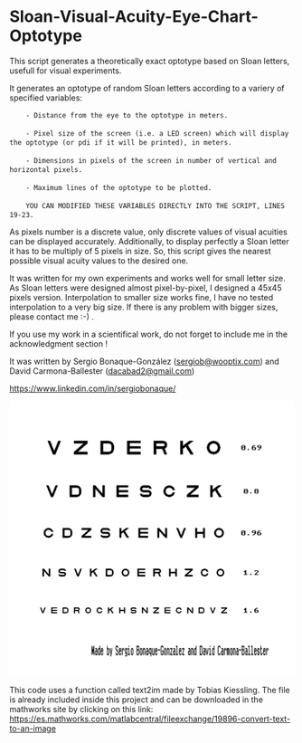 # Sloan-Visual-Acuity-Eye-Chart-Optotype
This script generates a theoretically exact optotype based on Sloan letters, usefull for visual experiments.

It generates an optotype of random Sloan letters according to a variery of specified variables:

        - Distance from the eye to the optotype in meters.
        
        - Pixel size of the screen (i.e. a LED screen) which will display the optotype (or pdi if it will be printed), in meters.
        
        - Dimensions in pixels of the screen in number of vertical and horizontal pixels.
        
        - Maximum lines of the optotype to be plotted.
        
        YOU CAN MODIFIED THESE VARIABLES DIRECTLY INTO THE SCRIPT, LINES 19-23.
        
        
As pixels number is a discrete value, only discrete values of visual acuities can be displayed accurately. Additionally, to display perfectly a Sloan letter it has to be multiply of 5 pixels in size. So, this script gives the nearest possible visual acuity values to the desired one.

It was written for my own experiments and works well for small letter size. As Sloan letters were designed almost pixel-by-pixel, I designed a 45x45 pixels version. Interpolation to smaller size works fine, I have no tested interpolation to a very big size. If there is any problem with bigger sizes, please contact me :-) .

If you use my work in a scientifical work, do not forget to include me in the acknowledgment section !

It was written by Sergio Bonaque-González (sergiob@wooptix.com)  and David Carmona-Ballester (dacabad2@gmail.com)

                                               
        
  https://www.linkedin.com/in/sergiobonaque/        
  
![My image1](/imgs/figure1.jpg)   


This code uses a function called text2im made by Tobias Kiessling. The file is already included inside this project and can be downloaded in the mathworks site by clicking on this link: https://es.mathworks.com/matlabcentral/fileexchange/19896-convert-text-to-an-image
